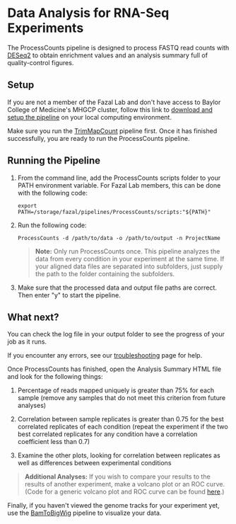 # Data Analysis for RNA-Seq Experiments

The ProcessCounts pipeline is designed to process FASTQ read counts with 
[DESeq2](https://github.com/mikelove/DESeq2) to obtain enrichment values and an analysis 
summary full of quality-control figures.


## Setup

If you are not a member of the Fazal Lab and don't have access to Baylor College 
of Medicine's MHGCP cluster, follow this link to 
[download and setup the pipeline](https://fazallabbcm.github.io/ProcessCounts/DownloadAndSetup) 
on your local computing environment.

Make sure you run the [TrimMapCount](https://fazallabbcm.github.io/TrimMapCount) pipeline first.
Once it has finished successfully, you are ready to run the ProcessCounts pipeline.


## Running the Pipeline

1. From the command line, add the ProcessCounts scripts folder to your PATH environment variable. 
   For Fazal Lab members, this can be done with the following code:
   ```
   export PATH=/storage/fazal/pipelines/ProcessCounts/scripts:"${PATH}"
   ```
   
2. Run the following code:
   ```
   ProcessCounts -d /path/to/data -o /path/to/output -n ProjectName
   ```
   > **Note:** Only run ProcessCounts once. This pipeline analyzes the data from every condition 
   > in your experiment at the same time. If your aligned data files are separated into subfolders, 
   > just supply the path to the folder containing the subfolders.

3. Make sure that the processed data and output file paths are correct. Then enter "y" to 
   start the pipeline.


## What next?

You can check the log file in your output folder to see the progress of your job as it runs.

If you encounter any errors, see our 
[troubleshooting](https://fazallabbcm.github.io/ProcessCounts/Troubleshooting) page for help.

Once ProcessCounts has finished, open the Analysis Summary HTML file and look for the following things:

  1. Percentage of reads mapped uniquely is greater than 75% for each sample (remove any 
     samples that do not meet this criterion from future analyses) 

  2. Correlation between sample replicates is greater than 0.75 for the best correlated 
     replicates of each condition (repeat the experiment if the two best correlated replicates 
     for any condition have a correlation coefficient less than 0.7) 

  3. Examine the other plots, looking for correlation between replicates as well as differences 
     between experimental conditions

> **Additional Analyses:** If you wish to compare your results to the results of another experiment, 
> make a volcano plot or an ROC curve. (Code for a generic volcano plot and ROC curve can be 
> found [here]().)

Finally, if you haven't viewed the genome tracks for your experiment yet, use the 
[BamToBigWig](https://fazallabbcm.github.io/BamToBigWig) pipeline to visualize your data.
